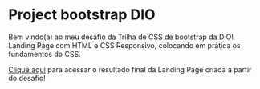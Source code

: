 # Project bootstrap DIO

Bem vindo(a) ao meu desafio da Trilha de CSS  de bootstrap da DIO!  Landing Page com HTML e CSS Responsivo,  colocando em prática os fundamentos do CSS.

[Clique aqui](https://diogs.github.io/Coffee-shop-bootstrap/) para acessar o resultado final da Landing Page criada a partir do desafio!